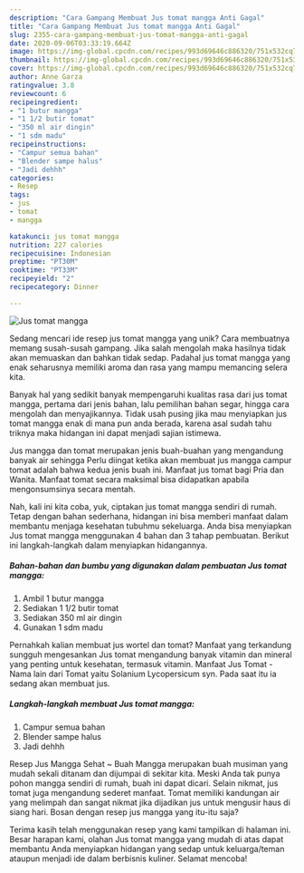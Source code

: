 ```yaml
---
description: "Cara Gampang Membuat Jus tomat mangga Anti Gagal"
title: "Cara Gampang Membuat Jus tomat mangga Anti Gagal"
slug: 2355-cara-gampang-membuat-jus-tomat-mangga-anti-gagal
date: 2020-09-06T03:33:19.664Z
image: https://img-global.cpcdn.com/recipes/993d69646c886320/751x532cq70/jus-tomat-mangga-foto-resep-utama.jpg
thumbnail: https://img-global.cpcdn.com/recipes/993d69646c886320/751x532cq70/jus-tomat-mangga-foto-resep-utama.jpg
cover: https://img-global.cpcdn.com/recipes/993d69646c886320/751x532cq70/jus-tomat-mangga-foto-resep-utama.jpg
author: Anne Garza
ratingvalue: 3.8
reviewcount: 6
recipeingredient:
- "1 butur mangga"
- "1 1/2 butir tomat"
- "350 ml air dingin"
- "1 sdm madu"
recipeinstructions:
- "Campur semua bahan"
- "Blender sampe halus"
- "Jadi dehhh"
categories:
- Resep
tags:
- jus
- tomat
- mangga

katakunci: jus tomat mangga 
nutrition: 227 calories
recipecuisine: Indonesian
preptime: "PT30M"
cooktime: "PT33M"
recipeyield: "2"
recipecategory: Dinner

---
```



![Jus tomat mangga](https://img-global.cpcdn.com/recipes/993d69646c886320/751x532cq70/jus-tomat-mangga-foto-resep-utama.jpg)

Sedang mencari ide resep jus tomat mangga yang unik? Cara membuatnya memang susah-susah gampang. Jika salah mengolah maka hasilnya tidak akan memuaskan dan bahkan tidak sedap. Padahal jus tomat mangga yang enak seharusnya memiliki aroma dan rasa yang mampu memancing selera kita.

Banyak hal yang sedikit banyak mempengaruhi kualitas rasa dari jus tomat mangga, pertama dari jenis bahan, lalu pemilihan bahan segar, hingga cara mengolah dan menyajikannya. Tidak usah pusing jika mau menyiapkan jus tomat mangga enak di mana pun anda berada, karena asal sudah tahu triknya maka hidangan ini dapat menjadi sajian istimewa.

Jus mangga dan tomat merupakan jenis buah-buahan yang mengandung banyak air sehingga Perlu diingat ketika akan membuat jus mangga campur tomat adalah bahwa kedua jenis buah ini. Manfaat jus tomat bagi Pria dan Wanita. Manfaat tomat secara maksimal bisa didapatkan apabila mengonsumsinya secara mentah.


Nah, kali ini kita coba, yuk, ciptakan jus tomat mangga sendiri di rumah. Tetap dengan bahan sederhana, hidangan ini bisa memberi manfaat dalam membantu menjaga kesehatan tubuhmu sekeluarga. Anda bisa menyiapkan Jus tomat mangga menggunakan 4 bahan dan 3 tahap pembuatan. Berikut ini langkah-langkah dalam menyiapkan hidangannya.

<!--inarticleads1-->

##### Bahan-bahan dan bumbu yang digunakan dalam pembuatan Jus tomat mangga:

1. Ambil 1 butur mangga
1. Sediakan 1 1/2 butir tomat
1. Sediakan 350 ml air dingin
1. Gunakan 1 sdm madu


Pernahkah kalian membuat jus wortel dan tomat? Manfaat yang terkandung sungguh mengesankan Jus tomat mengandung banyak vitamin dan mineral yang penting untuk kesehatan, termasuk vitamin. Manfaat Jus Tomat - Nama lain dari Tomat yaitu Solanium Lycopersicum syn. Pada saat itu ia sedang akan membuat jus. 

<!--inarticleads2-->

##### Langkah-langkah membuat Jus tomat mangga:

1. Campur semua bahan
1. Blender sampe halus
1. Jadi dehhh


Resep Jus Mangga Sehat ~ Buah Mangga merupakan buah musiman yang mudah sekali ditanam dan dijumpai di sekitar kita. Meski Anda tak punya pohon mangga sendiri di rumah, buah ini dapat dicari. Selain nikmat, jus tomat juga mengandung sederet manfaat. Tomat memiliki kandungan air yang melimpah dan sangat nikmat jika dijadikan jus untuk mengusir haus di siang hari. Bosan dengan resep jus mangga yang itu-itu saja? 

Terima kasih telah menggunakan resep yang kami tampilkan di halaman ini. Besar harapan kami, olahan Jus tomat mangga yang mudah di atas dapat membantu Anda menyiapkan hidangan yang sedap untuk keluarga/teman ataupun menjadi ide dalam berbisnis kuliner. Selamat mencoba!
